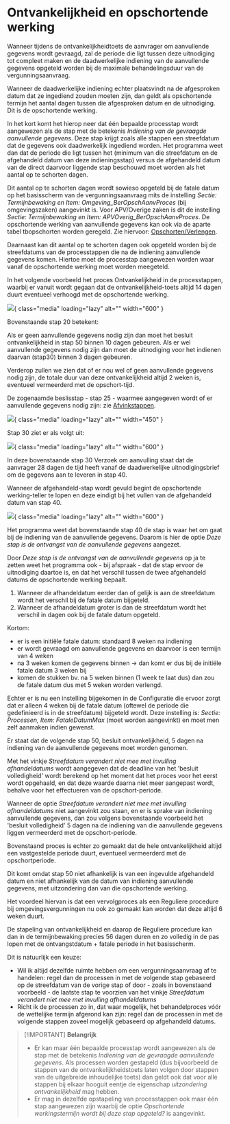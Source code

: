 # Ontvankelijkheid en opschortende werking

Wanneer tijdens de ontvankelijkheidtoets de aanvrager om aanvullende gegevens wordt gevraagd, zal de periode die ligt tussen deze uitnodiging tot compleet maken en de daadwerkelijke indiening van de aanvullende gegevens opgeteld worden bij de maximale behandelingsduur van de vergunningsaanvraag.

Wanneer de daadwerkelijke indiening echter plaatsvindt na de afgesproken datum dat ze ingediend zouden moeten zijn, dan geldt als opschortende termijn het aantal dagen tussen die afgesproken datum en de uitnodiging. Dit is de opschortende werking.

In het kort komt het hierop neer dat één bepaalde processtap wordt aangewezen als de stap met de betekenis _Indiening van de gevraagde aanvullende gegevens_. Deze stap krijgt zoals alle stappen een streefdatum dat de gegevens ook daadwerkelijk ingediend worden. Het programma weet dan dat de periode die ligt tussen het (minimum van die streefdatum en de afgehandeld datum van deze indieningsstap) versus de afgehandeld datum van de direct daarvoor liggende stap beschouwd moet worden als het aantal op te schorten dagen.

Dit aantal op te schorten dagen wordt sowieso opgeteld bij de fatale datum op het basisscherm van de vergunningsaanvraag mits de instelling _Sectie: Termijnbewaking en Item: Omgeving_BerOpschAanvProces_ (bij omgevingszaken) aangevinkt is. Voor APV/Overige zaken is dit de instelling _Sectie: Termijnbewaking en Item: APVOverig_BerOpschAanvProces_.
De opschortende werking van aanvullende gegevens kan ook via de aparte tabel tbopschorten worden geregeld.
Zie hiervoor: [Opschorten/Verlengen](/probleemoplossing/module_overstijgende_schermen/opschorten_verlengen.md).

Daarnaast kan dit aantal op te schorten dagen ook opgeteld worden bij de streefdatums van de processtappen die na de indiening aanvullende gegevens komen. Hiertoe moet de processtap aangewezen worden waar vanaf de opschortende werking moet worden meegeteld.

In het volgende voorbeeld het proces Ontvankelijkheid in de processtappen, waarbij er vanuit wordt gegaan dat de ontvankelijkheid-toets altijd 14 dagen duurt eventueel verhoogd met de opschortende werking.

![](/docs/img/applicatiebeheer/instellen_inrichten/inrichting_processen/termijnstap_beoordeling.w.600_tok.f56a2b.jpeg){ class="media" loading="lazy" alt="" width="600" }

Bovenstaande stap 20 betekent:

Als er geen aanvullende gegevens nodig zijn dan moet het besluit ontvankelijkheid in stap 50 binnen 10 dagen gebeuren.
Als er wel aanvullende gegevens nodig zijn dan moet de uitnodiging voor het indienen daarvan (stap30) binnen 3 dagen gebeuren.

Verderop zullen we zien dat of er nou wel of geen aanvullende gegevens nodig zijn, de totale duur van deze ontvankelijkheid altijd 2 weken is, eventueel vermeerderd met de opschort-tijd.

De zogenaamde beslisstap - stap 25 - waarmee aangegeven wordt of er aanvullende gegevens nodig zijn: zie [Afvinkstappen](/instellen_inrichten/inrichting_processen/afvinkstappen.md).

![](/docs/img/applicatiebeheer/instellen_inrichten/inrichting_processen/afvinkstap.w.450_tok.27293b.jpeg){ class="media" loading="lazy" alt="" width="450" }

Stap 30 ziet er als volgt uit:

![](/docs/img/applicatiebeheer/instellen_inrichten/inrichting_processen/stap30.w.600_tok.461165.jpeg){ class="media" loading="lazy" alt="" width="600" }

In deze bovenstaande stap 30 Verzoek om aanvulling staat dat de aanvrager 28 dagen de tijd heeft vanaf de daadwerkelijke uitnodigingsbrief om de gegevens aan te leveren in stap 40.

Wanneer de afgehandeld-stap wordt gevuld begint de opschortende werking-teller te lopen en deze eindigt bij het vullen van de afgehandeld datum van stap 40.

![](/docs/img/applicatiebeheer/instellen_inrichten/inrichting_processen/stap_40.w.600_tok.dbe965.jpeg){ class="media" loading="lazy" alt="" width="600" }

Het programma weet dat bovenstaande stap 40 de stap is waar het om gaat bij de indiening van de aanvullende gegevens. Daarom is hier de optie _Deze stap is de ontvangst van de aanvullende gegevens_ aangezet.

Door _Deze stap is de ontvangst van de aanvullende gegevens_ op ja te zetten weet het programma ook - bij afspraak - dat de stap ervoor de uitnodiging daartoe is, en dat het verschil tussen de twee afgehandeld datums de opschortende werking bepaalt.

1. Wanneer de afhandeldatum eerder dan of gelijk is aan de streefdatum wordt het verschil bij de fatale datum bijgeteld.
2. Wanneer de afhandeldatum groter is dan de streefdatum wordt het verschil in dagen ook bij de fatale datum opgeteld.

Kortom:

- er is een initiële fatale datum: standaard 8 weken na indiening
- er wordt gevraagd om aanvullende gegevens en daarvoor is een termijn van 4 weken
- na 3 weken komen de gegevens binnen → dan komt er dus bij de initiële fatale datum 3 weken bij
- komen de stukken bv. na 5 weken binnen (1 week te laat dus) dan zou de fatale datum dus met 5 weken worden verlengd.

Echter er is nu een instelling bijgekomen in de Configuratie die ervoor zorgt dat er alleen 4 weken bij de fatale datum (oftewel de periode die gedefinieerd is in de streefdatum) bijgeteld wordt.
Deze instelling is: _Sectie: Processen, Item: FataleDatumMax_ (moet worden aangevinkt) en moet men zelf aanmaken indien gewenst.

Er staat dat de volgende stap 50, besluit ontvankelijkheid, 5 dagen na indiening van de aanvullende gegevens moet worden genomen.

Met het vinkje _Streefdatum verandert niet mee met invulling afhandeldatums_ wordt aangegeven dat de deadline van het 'besluit volledigheid' wordt berekend op het moment dat het proces voor het eerst wordt opgehaald, en dat deze waarde daarna niet meer aangepast wordt, behalve voor het effectueren van de opschort-periode.

Wanneer de optie _Streefdatum verandert niet mee met invulling afhandeldatums_ niet aangevinkt zou staan, en er is sprake van indiening aanvullende gegevens, dan zou volgens bovenstaande voorbeeld het 'besluit volledigheid' 5 dagen na de indiening van die aanvullende gegevens liggen vermeerderd met de opschort-periode.

Bovenstaand proces is echter zo gemaakt dat de hele ontvankelijkheid altijd een vastgestelde periode duurt, eventueel vermeerderd met de opschortperiode.

Dit komt omdat stap 50 niet afhankelijk is van een ingevulde afgehandeld datum en niet afhankelijk van de datum van indiening aanvullende gegevens, met uitzondering dan van die opschortende werking.

Het voordeel hiervan is dat een vervolgproces als een Reguliere procedure bij omgevingsvergunningen nu ook zo gemaakt kan worden dat deze altijd 6 weken duurt.

De stapeling van ontvankelijkheid en daarop de Reguliere procedure kan dan in de termijnbewaking precies 56 dagen duren en zo volledig in de pas lopen met de ontvangstdatum + fatale periode in het basisscherm.

Dit is natuurlijk een keuze:

- Wil ik altijd dezelfde ruimte hebben om een vergunningsaanvraag af te handelen: regel dan de processen in met de volgende stap gebaseerd op de streefdatum van de vorige stap of door - zoals in bovenstaand voorbeeld - de laatste stap te voorzien van het vinkje _Streefdatum verandert niet mee met invulling afhandeldatums_
- Richt ik de processen zo in, dat waar mogelijk, het behandelproces vóór de wettelijke termijn afgerond kan zijn: regel dan de processen in met de volgende stappen zoveel mogelijk gebaseerd op afgehandeld datums.

> [!IMPORTANT] **Belangrijk**
>
> - Er kan maar één bepaalde processtap wordt aangewezen als de stap met de betekenis _Indiening van de gevraagde aanvullende gegevens_. Als processen worden gestapeld (dus bijvoorbeeld de stappen van de ontvankelijkheidstoets laten volgen door stappen van de uitgebreide inhoudelijke toets) dan geldt ook dat voor alle stappen bij elkaar hooguit eentje de eigenschap _uitzondering ontvankelijkheid_ mag hebben.
> - Er mag in dezelfde opstapeling van processtappen ook maar één stap aangewezen zijn waarbij de optie _Opschortende werkingstermijn wordt bij deze stap opgeteld?_ is aangevinkt.
